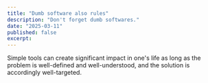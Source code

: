 ```yaml
---
title: "Dumb software also rules"
description: "Don't forget dumb softwares."
date: "2025-03-11"
published: false
excerpt:
---
```

Simple tools can create significant impact in one's life as long as the problem is well-defined and well-understood, and the solution is accordingly well-targeted.
